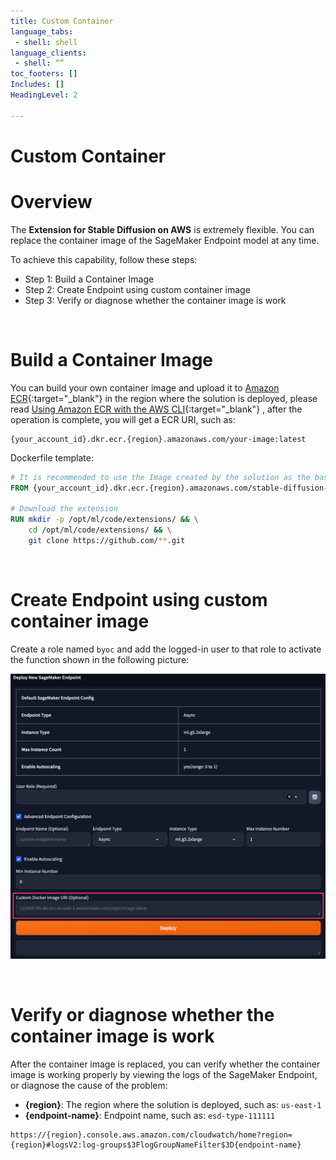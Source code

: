```yaml
---
title: Custom Container
language_tabs:
 - shell: shell
language_clients:
 - shell: “”
toc_footers: []
Includes: []
HeadingLevel: 2

---
```


<!-- Generator: Widdershins v4.0.1 -->

<h1 id="stable-diffusion-train-and-deploy-api">Custom Container</h1>

# Overview

The **Extension for Stable Diffusion on AWS** is extremely flexible. You can replace the container image of the SageMaker Endpoint model at any time.

To achieve this capability, follow these steps:

- Step 1: Build a Container Image
- Step 2: Create Endpoint using custom container image
- Step 3: Verify or diagnose whether the container image is work

<br>

# Build a Container Image

You can build your own container image and upload it to [Amazon ECR](https://console.aws.amazon.com/ecr){:target="_blank"} in the region where the solution is deployed, please read [Using Amazon ECR with the AWS CLI](https://docs.aws.amazon.com/AmazonECR/latest/userguide/getting-started-cli.html){:target="_blank"}
, after the operation is complete, you will get a ECR URI, such as:

```shell
{your_account_id}.dkr.ecr.{region}.amazonaws.com/your-image:latest
```

Dockerfile template:

```dockerfile
# It is recommended to use the Image created by the solution as the base image.
FROM {your_account_id}.dkr.ecr.{region}.amazonaws.com/stable-diffusion-aws-extension/aigc-webui-inference:latest

# Download the extension
RUN mkdir -p /opt/ml/code/extensions/ && \
    cd /opt/ml/code/extensions/ && \
    git clone https://github.com/**.git

```

<br>

# Create Endpoint using custom container image

Create a role named `byoc` and add the logged-in user to that role to activate the function shown in the following picture:

![UpdateImage](../images/byoc.png)


<br>

# Verify or diagnose whether the container image is work

After the container image is replaced, you can verify whether the container image is working properly by viewing the logs of the SageMaker Endpoint, or diagnose the cause of the problem:

- **{region}**: The region where the solution is deployed, such as: `us-east-1`
- **{endpoint-name}**: Endpoint name, such as: `esd-type-111111`

```shell
https://{region}.console.aws.amazon.com/cloudwatch/home?region={region}#logsV2:log-groups$3FlogGroupNameFilter$3D{endpoint-name}
```
